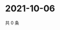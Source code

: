 # 2021-10-06

共 0 条

<!-- BEGIN -->
<!-- 最后更新时间 Wed Oct 06 2021 16:21:44 GMT+0800 (China Standard Time) -->

<!-- END -->
